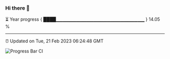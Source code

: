 ### Hi there 👋

⏳ Year progress { ████▁▁▁▁▁▁▁▁▁▁▁▁▁▁▁▁▁▁▁▁▁▁▁▁▁▁ } 14.05 %

---

⏰ Updated on Tue, 21 Feb 2023 06:24:48 GMT

![Progress Bar CI](https://github.com/ZhaoGui/ZhaoGui/workflows/Progress%20Bar%20CI/badge.svg)
